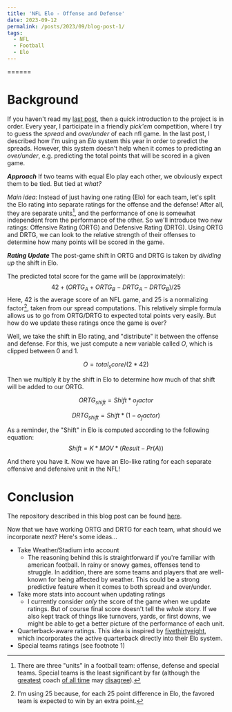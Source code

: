 ```yaml
---
title: 'NFL Elo - Offense and Defense'
date: 2023-09-12
permalink: /posts/2023/09/blog-post-1/
tags:
  - NFL
  - Football
  - Elo
---
```


======

# Background
If you haven't read my [last post](https://josh-bone.github.io/posts/2023/09/blog-post-1/), then a quick introduction to the project is in order. Every year, I participate in a friendly _pick'em_ competition, where I try to guess the *spread* and *over/under* of each nfl game. In the last post, I described how I'm using an _Elo_ system this year in order to predict the spreads. However, this system doesn't help when it comes to predicting an *over/under*, e.g. predicting the total points that will be scored in a given game.

***Approach***
If two teams with equal Elo play each other, we obviously expect them to be tied. But tied at _what?_ 

*Main idea:* Instead of just having one rating (Elo) for each team, let's split the Elo rating into separate ratings for the offense and the defense! After all, they are separate units[^1], and the performance of one is somewhat independent from the performance of the other. So we'll introduce two new ratings: Offensive Rating (ORTG) and Defensive Rating (DRTG). Using ORTG and DRTG, we can look to the relative strength of their offenses to determine how many points will be scored in the game.

***Rating Update***
The post-game shift in ORTG and DRTG is taken by _dividing up_ the shift in Elo. 

The predicted total score for the game will be (approximately):
$$
\begin{equation}
42 + (ORTG_A + ORTG_B - DRTG_A - DRTG_B)/25
\end{equation}
$$
Here, 42 is the average score of an NFL game, and 25 is a normalizing factor[^2], taken from our spread computations. This relatively simple formula allows us to go from ORTG/DRTG to expected total points very easily. But how do we update these ratings once the game is over?

Well, we take the shift in Elo rating, and "distribute" it between the offense and defense. For this, we just compute a new variable called $O$, which is clipped between 0 and 1. 

$$
\begin{equation*}
O = total_score / (2 * 42)
\end{equation*}
$$

Then we multiply it by the shift in Elo to determine how much of that shift will be added to our ORTG.

$$
\begin{equation*}
ORTG_{shift} = Shift * o_factor
\end{equation*}
$$

$$
\begin{equation*}
DRTG_{shift} = Shift * (1 - o_factor)
\end{equation*}
$$

As a reminder, the "Shift" in Elo is computed according to the following equation:
$$
\begin{equation*}
Shift = K * MOV * (Result - Pr(A))
\end{equation*}
$$

And there you have it. Now we have an Elo-like rating for each separate offensive and defensive unit in the NFL!

# Conclusion
The repository described in this blog post can be found [here](https://github.com/josh-bone/NFL_Elo).

Now that we have working ORTG and DRTG for each team, what should we incorporate next? Here's some ideas...

- Take Weather/Stadium into account
  - The reasoning behind this is straightforward if you're familiar with american football. In rainy or snowy games, offenses tend to struggle. In addition, there are some teams and players that are well-known for being affected by weather. This could be a strong predictive feature when it comes to both spread and over/under.
- Take more stats into account when updating ratings
  - I currently consider _only_ the score of the game when we update ratings. But of course final score doesn't tell the _whole_ story. If we also kept track of things like turnovers, yards, or first downs, we might be able to get a better picture of the performance of each unit. 
- Quarterback-aware ratings. This idea is inspired by [fivethirtyeight](https://fivethirtyeight.com/methodology/how-our-nfl-predictions-work/), which incorporates the active quarterback directly into their Elo system.
- Special teams ratings (see footnote 1)


[^1]: There are three "units" in a football team: offense, defense and special teams. Special teams is the least significant by far (although the [greatest](https://nesn.com/2023/06/bill-belichick-emphasizes-importance-of-patriots-special-teams-play/) coach [of all time](https://www.si.com/nfl/2017/11/02/bill-belichick-press-conferences-special-teams-quotes) may [disagree](https://sports.yahoo.com/bill-belichick-emphasizes-huge-huge-201710237.html?guccounter=1&guce_referrer=aHR0cHM6Ly93d3cuZ29vZ2xlLmNvbS8&guce_referrer_sig=AQAAAAXIiXtxAZT6fUH1JiXQ7SF48HPGc-BT1Zi4UQF0WU7q_ZdmNd7hhuMuLd5IXIMMwNJjaCJe7IhYLM7QwHTEca8gZL9GiPGMEOS1cV3lsZvYkSRsh3dkH1hH-glNy0acNo9_Q-qLbbXKPAOcawHcSWW9dqTxsGc7KB95BrasRcqF#:~:text=Patriots%20coach%20Bill%20Belichick%20has,can%20find%20the%20biggest%20edge.)).

[^2]: I'm using 25 because, for each 25 point difference in Elo, the favored team is expected to win by an extra point. 